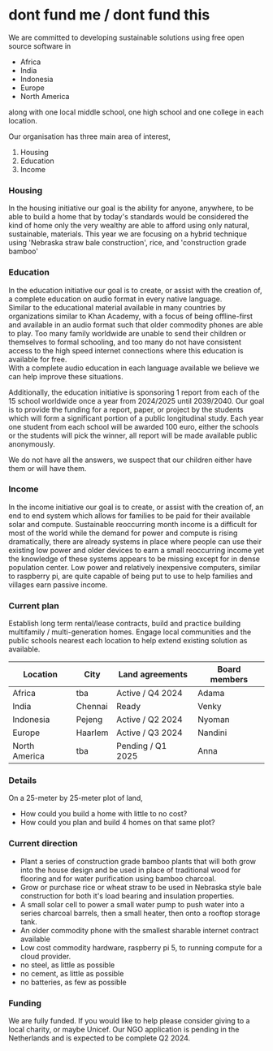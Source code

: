 # dont fund me / dont fund this

We are committed to developing sustainable solutions using free open source software in 
- Africa
- India 
- Indonesia 
- Europe 
- North America

along with one local middle school, one high school and one college in each location.

Our organisation has three main area of interest,
1. Housing
2. Education
3. Income

### Housing
In the housing initiative our goal is the ability for anyone, anywhere, to be able to build a home that by today's
standards would be considered the kind of home only the very wealthy are able to afford using only natural, sustainable, materials.
This year we are focusing on a hybrid technique using 'Nebraska straw bale construction', rice, and 'construction grade bamboo'

### Education
In the education initiative our goal is to create, or assist with the creation of, a complete education on audio format in every native language.  
Similar to the educational material available in many countries by organizations similar to Khan Academy, with a focus of being offline-first and available in an audio format such that older commodity phones are able to play.
Too many family worldwide are unable to send their children or themselves to formal schooling, and too many do not have consistent access to the high speed internet connections where this education is available for free.  
With a complete audio education in each language available we believe we can help improve these situations.

Additionally, the education initiative is sponsoring 1 report from each of the 15 school worldwide once a year from 2024/2025 until 2039/2040.
Our goal is to provide the funding for a report, paper, or project by the students which will form a significant portion of a public longitudinal study.
Each year one student from each school will be awarded 100 euro, either the schools or the students will pick the winner, all report will be made available public anonymously.

We do not have all the answers, we suspect that our children either have them or will have them.

### Income
In the income initiative our goal is to create, or assist with the creation of, an end to end system which allows for families to be paid for their available solar and compute.
Sustainable reoccurring month income is a difficult for most of the world while the demand for power and compute is rising dramatically, there are already systems in place where
people can use their existing low power and older devices to earn a small reoccurring income yet the knowledge of these systems appears to be missing except for in dense population center.
Low power and relatively inexpensive computers, similar to raspberry pi, are quite capable of being put to use to help families and villages earn passive income.

### Current plan
Establish long term rental/lease contracts, build and practice building multifamily / multi-generation homes.
Engage local communities and the public schools nearest each location to help extend existing solution as available.

| Location      | City      | Land agreements     | Board members |
|---------------|-----------|---------------------|---------------|
| Africa        | tba       | Active / Q4 2024    | Adama         |
| India         | Chennai   | Ready               | Venky         |
| Indonesia     | Pejeng    | Active / Q2 2024    | Nyoman        |
| Europe        | Haarlem   | Active / Q3 2024    | Nandini       |
| North America | tba       | Pending / Q1 2025   | Anna          |

### Details
On a 25-meter by 25-meter plot of land,
- How could you build a home with little to no cost?
- How could you plan and build 4 homes on that same plot?

### Current direction
- Plant a series of construction grade bamboo plants that will both grow into the house design and be used in place of traditional wood for flooring and for water purification using bamboo charcoal.
- Grow or purchase rice or wheat straw to be used in Nebraska style bale construction for both it's load bearing and insulation properties.
- A small solar cell to power a small water pump to push water into a series charcoal barrels, then a small heater, then onto a rooftop storage tank.
- An older commodity phone with the smallest sharable internet contract available
- Low cost commodity hardware, raspberry pi 5, to running compute for a cloud provider.
- no steel, as little as possible
- no cement, as little as possible
- no batteries, as few as possible       

### Funding
We are fully funded.  If you would like to help please consider giving to a local charity, or maybe Unicef.
Our NGO application is pending in the Netherlands and is expected to be complete Q2 2024.
